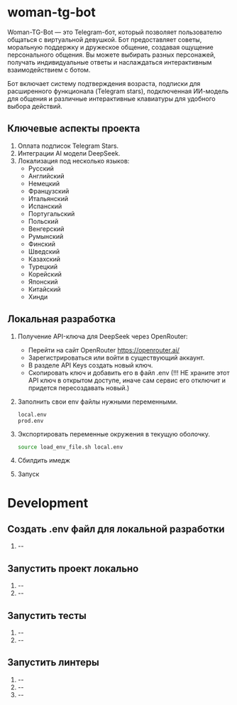 # woman-tg-bot

Woman-TG-Bot — это Telegram-бот, который позволяет
пользователю общаться с виртуальной девушкой.
Бот предоставляет советы, моральную поддержку
и дружеское общение, создавая ощущение персонального
общения. Вы можете выбирать разных персонажей,
получать индивидуальные ответы и наслаждаться
интерактивным взаимодействием с ботом.

Бот включает систему подтверждения возраста,
подписки для расширенного функционала (Telegram stars),
подключенная ИИ-модель для общения и различные
интерактивные клавиатуры для удобного выбора
действий.

## Ключевые аспекты проекта

1. Оплата подписок Telegram Stars.
2. Интеграции AI модели DeepSeek.
3. Локализация под несколько языков:
    - Русский
    - Английский
    - Немецкий
    - Французский
    - Итальянский
    - Испанский
    - Португальский
    - Польский
    - Венгерский
    - Румынский
    - Финский
    - Шведский
    - Казахский
    - Турецкий
    - Корейский
    - Японский
    - Китайский
    - Хинди

## Локальная разработка

1. Получение API-ключа для DeepSeek через OpenRouter:
   - Перейти на сайт OpenRouter https://openrouter.ai/
   - Зарегистрироваться или войти в существующий аккаунт.
   - В разделе API Keys создать новый ключ.
   - Скопировать ключ и добавить его в файл .env (!!! НЕ храните
   этот API ключ в открытом доступе, иначе сам сервис его
   отключит и придется пересоздавать новый.)

2. Заполнить свои env файлы нужными переменными.
    ```
   local.env
   prod.env
   ```

3. Экспортировать переменные окружения в текущую оболочку.
    ```bash
    source load_env_file.sh local.env
    ```

4. Сбилдить имедж

5. Запуск

# Development

## Создать .env файл для локальной разработки

1. --

## Запустить проект локально

1. --
2. --

## Запустить тесты

1. --
2. --

## Запустить линтеры

1. --
2. --
3. --

